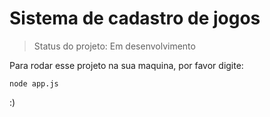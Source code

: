 # Sistema de cadastro de jogos

> Status do projeto: Em desenvolvimento

Para rodar esse projeto na sua maquina, por favor digite:

```
node app.js

```
:)


